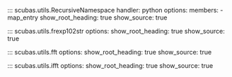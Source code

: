 <!-- 
Author(s): Shibaji Chakraborty, Xueling Shi

Disclaimer:
SCUBAS is under the MIT license found in the root directory LICENSE.md 
Everyone is permitted to copy and distribute verbatim copies of this license 
document.

This version of the MIT Public License incorporates the terms
and conditions of MIT General Public License.
-->

::: scubas.utils.RecursiveNamespace
    handler: python
    options:
      members:
        - map_entry
      show_root_heading: true
      show_source: true

::: scubas.utils.frexp102str
    options:
      show_root_heading: true
      show_source: true
      
::: scubas.utils.fft
    options:
      show_root_heading: true
      show_source: true
      
::: scubas.utils.ifft
    options:
      show_root_heading: true
      show_source: true